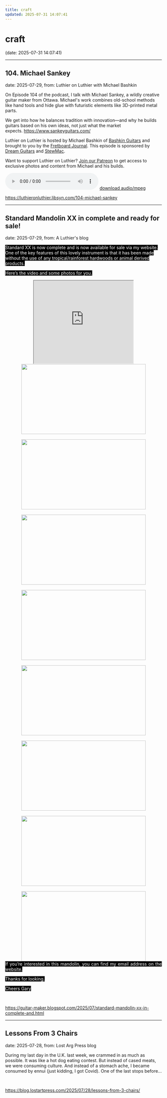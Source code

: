 ```yaml
---
title: craft
updated: 2025-07-31 14:07:41
---
```


# craft

(date: 2025-07-31 14:07:41)

---

## 104. Michael Sankey

date: 2025-07-29, from: Luthier on Luthier with Michael Bashkin

<p>On Episode 104 of the podcast, I talk with Michael Sankey, a wildly creative guitar maker from Ottawa. Michael's work combines old-school methods like hand tools and hide glue with futuristic elements like 3D-printed metal parts.</p> <p>We get into how he balances tradition with innovation—and why he builds guitars based on his own ideas, not just what the market expects. <a id="m_-257812067429426384LPlnk477147" href= "https://www.sankeyguitars.com/" target="_blank" rel="noopener" data-saferedirecturl= "https://www.google.com/url?q=https://www.sankeyguitars.com/&source=gmail&ust=1753901152879000&usg=AOvVaw2Px0O11Wtv-GcaEMRIS1Tn">https://www.sankeyguitars.com/</a></p> <p>Luthier on Luthier is hosted by Michael Bashkin of <a href= "https://www.bashkinguitars.com">Bashkin Guitars</a> and brought to you by the <a href= "https://shop.fretboardjournal.com/products/fretboard-journal-annual-subscription"> Fretboard Journal</a>. This episode is sponsored by <a href= "https://www.dreamguitars.com/">Dream Guitars</a> and <a href= "https://www.stewmac.com/?irclickid=VA-TmuXZ%3AxyPUn0Ut-05ZTupUkHUPAzGE2bmy00&utm_source=3755630&utm_medium=Impact&utm_campaign=3755630&utm_content=Online%20Tracking%20Link_1303370&irgwc=1&partner=Fretboard%20Journal&mpid=3755630&group="> StewMac</a>.</p> <p>Want to support Luthier on Luthier? <a href= "https://www.patreon.com/luthieronluthier">Join our Patreon</a> to get access to exclusive photos and content from Michael and his builds.</p> 

<audio crossorigin="anonymous" controls="controls">
<source type="audio/mpeg" src="https://traffic.libsyn.com/secure/luthieronluthier/LOL104.mp3?dest-id=480616"></source>
</audio> <a href="https://traffic.libsyn.com/secure/luthieronluthier/LOL104.mp3?dest-id=480616" target="_blank">download audio/mpeg</a><br> 

<https://luthieronluthier.libsyn.com/104-michael-sankey>

---

## Standard Mandolin XX in complete and ready for sale!

date: 2025-07-29, from: A Luthier's blog

<p><span style="background-color: black; color: white;">Standard XX is now complete and is now available for sale
via my website. One of the key features of this lovely instrument is that it
has been made without the use of any tropical/rainforest hardwoods or animal
derived products.</span></p>

<p class="MsoNormal"><span style="background-color: black; color: white;">Here’s the video and some photos for you.<o:p></o:p></span></p><p class="MsoNormal"></p><div class="separator" style="clear: both; text-align: center;"><iframe allowfullscreen="" class="BLOG_video_class" height="266" src="https://www.youtube.com/embed/lhdY8srYzrM" width="320" youtube-src-id="lhdY8srYzrM"></iframe></div><div class="separator" style="clear: both; text-align: center;"><a href="https://blogger.googleusercontent.com/img/b/R29vZ2xl/AVvXsEisp0nWNarj1OpId8AnCDYAo0UtLHVZC49yYUuluXRyWt_FhaS3JCo0FqRJfUrnl8xL9FDnbPoB2fFpmZm7iDp7SFc9dGJllHVT1JzG7RIz8Hl7ld-q_RgXebbbGfZyWtb3WGj3rIBOhJvUOd9cr8-J8D9doX9XjIDiTdeYwmAupduPHpzXAUN3/s5000/8.JPG" imageanchor="1" style="margin-left: 1em; margin-right: 1em;"><img border="0" data-original-height="2812" data-original-width="5000" height="225" src="https://blogger.googleusercontent.com/img/b/R29vZ2xl/AVvXsEisp0nWNarj1OpId8AnCDYAo0UtLHVZC49yYUuluXRyWt_FhaS3JCo0FqRJfUrnl8xL9FDnbPoB2fFpmZm7iDp7SFc9dGJllHVT1JzG7RIz8Hl7ld-q_RgXebbbGfZyWtb3WGj3rIBOhJvUOd9cr8-J8D9doX9XjIDiTdeYwmAupduPHpzXAUN3/w400-h225/8.JPG" width="400" /></a></div><br /><div class="separator" style="clear: both; text-align: center;"><a href="https://blogger.googleusercontent.com/img/b/R29vZ2xl/AVvXsEhM6sKs67GgYiOR1zI8FLZoDsjHI56SfAtdW-yqQRtFPtzLDtRPoNQuvOXR9w1xB2YnDJ1nt1siJXAh-UiS5HvSSk-cvWZTQ1pGq8z5UwHauMzuRev0NdCZBYvsvwSs9CYcQTBN6sCW4pVgrlHdV6Vroj0HqIgrNu_hVzGVgWa8chSk6N_ipPsw/s4634/7.JPG" imageanchor="1" style="margin-left: 1em; margin-right: 1em;"><img border="0" data-original-height="2605" data-original-width="4634" height="225" src="https://blogger.googleusercontent.com/img/b/R29vZ2xl/AVvXsEhM6sKs67GgYiOR1zI8FLZoDsjHI56SfAtdW-yqQRtFPtzLDtRPoNQuvOXR9w1xB2YnDJ1nt1siJXAh-UiS5HvSSk-cvWZTQ1pGq8z5UwHauMzuRev0NdCZBYvsvwSs9CYcQTBN6sCW4pVgrlHdV6Vroj0HqIgrNu_hVzGVgWa8chSk6N_ipPsw/w400-h225/7.JPG" width="400" /></a></div><br /><div class="separator" style="clear: both; text-align: center;"><a href="https://blogger.googleusercontent.com/img/b/R29vZ2xl/AVvXsEjo16klFD7_rxkK8F7egHCRVjqVMmt6mkpkK9NhiKtQ63tXyk_kvWUFoMQm8nFw7fzzwSmby3L3LUtv5RiM_4ItuteXTdjKIKhlskTLHfDaNzUG-9SM5f7AUuHx8eBVVH468I6WHtdNXekMDd7qOlvlXKqhSonYGZj4Nx-MXWmDNi_uPqlYy7o3/s4317/6.JPG" imageanchor="1" style="margin-left: 1em; margin-right: 1em;"><img border="0" data-original-height="2431" data-original-width="4317" height="225" src="https://blogger.googleusercontent.com/img/b/R29vZ2xl/AVvXsEjo16klFD7_rxkK8F7egHCRVjqVMmt6mkpkK9NhiKtQ63tXyk_kvWUFoMQm8nFw7fzzwSmby3L3LUtv5RiM_4ItuteXTdjKIKhlskTLHfDaNzUG-9SM5f7AUuHx8eBVVH468I6WHtdNXekMDd7qOlvlXKqhSonYGZj4Nx-MXWmDNi_uPqlYy7o3/w400-h225/6.JPG" width="400" /></a></div><br /><div class="separator" style="clear: both; text-align: center;"><a href="https://blogger.googleusercontent.com/img/b/R29vZ2xl/AVvXsEgp4MN362_3ZF4UMYwysF5wjyvw82hZyWxI5zbNGBEW_zcxYlhq56aXTYG-gWUai_psXkDQ8KKoKlvP7ZhPGdvB9J3Gth3jk40akSfbvmWnRqs2QIQsu2bUrXyIFoxZMztCNM7pNnEPdoJJ0is6k2fpbJIO8tv0gkr3nbWcYYUO7hdaa8IEbKgZ/s4473/5.JPG" imageanchor="1" style="margin-left: 1em; margin-right: 1em;"><img border="0" data-original-height="2522" data-original-width="4473" height="225" src="https://blogger.googleusercontent.com/img/b/R29vZ2xl/AVvXsEgp4MN362_3ZF4UMYwysF5wjyvw82hZyWxI5zbNGBEW_zcxYlhq56aXTYG-gWUai_psXkDQ8KKoKlvP7ZhPGdvB9J3Gth3jk40akSfbvmWnRqs2QIQsu2bUrXyIFoxZMztCNM7pNnEPdoJJ0is6k2fpbJIO8tv0gkr3nbWcYYUO7hdaa8IEbKgZ/w400-h225/5.JPG" width="400" /></a></div><br /><div class="separator" style="clear: both; text-align: center;"><a href="https://blogger.googleusercontent.com/img/b/R29vZ2xl/AVvXsEgM6RBF0wLePiE0O_mBxihjvk-1N3WUy1-FJvIiAGAaBg3jWIjIdBeyzc6MTBkDge0VwNZajFlTl8ZARC6uasCEn5DYpJO3U-stn0LCQrFGZU9UEP_oLYEaOGoBKA81YK8PnyWrviFbiGbm6R61QKLgcE-PGyD1S1FvWqCvsOqe0u8oLbgTCg1v/s3474/4.JPG" imageanchor="1" style="margin-left: 1em; margin-right: 1em;"><img border="0" data-original-height="1956" data-original-width="3474" height="225" src="https://blogger.googleusercontent.com/img/b/R29vZ2xl/AVvXsEgM6RBF0wLePiE0O_mBxihjvk-1N3WUy1-FJvIiAGAaBg3jWIjIdBeyzc6MTBkDge0VwNZajFlTl8ZARC6uasCEn5DYpJO3U-stn0LCQrFGZU9UEP_oLYEaOGoBKA81YK8PnyWrviFbiGbm6R61QKLgcE-PGyD1S1FvWqCvsOqe0u8oLbgTCg1v/w400-h225/4.JPG" width="400" /></a></div><br /><div class="separator" style="clear: both; text-align: center;"><a href="https://blogger.googleusercontent.com/img/b/R29vZ2xl/AVvXsEgQsAXKY0rAPQIGMAu1gYGbsq0rvyW5S_wnMruw63KpPyUgMH26_SUVnsErQ_iyhEwOb_3LcCiIZDD8boUAEU4Vzat8ci18MN5BSfbMZRDdnoVS1oNI6FpT8Igwbysldw6imhUaxf2CerewpxfeP4tnhJfRMfTPmbM8zXuO57uo7n53h0Iv3I7x/s4516/3.JPG" imageanchor="1" style="margin-left: 1em; margin-right: 1em;"><img border="0" data-original-height="2542" data-original-width="4516" height="225" src="https://blogger.googleusercontent.com/img/b/R29vZ2xl/AVvXsEgQsAXKY0rAPQIGMAu1gYGbsq0rvyW5S_wnMruw63KpPyUgMH26_SUVnsErQ_iyhEwOb_3LcCiIZDD8boUAEU4Vzat8ci18MN5BSfbMZRDdnoVS1oNI6FpT8Igwbysldw6imhUaxf2CerewpxfeP4tnhJfRMfTPmbM8zXuO57uo7n53h0Iv3I7x/w400-h225/3.JPG" width="400" /></a></div><br /><div class="separator" style="clear: both; text-align: center;"><a href="https://blogger.googleusercontent.com/img/b/R29vZ2xl/AVvXsEgPYLrMoyiLQDucyfbkDzkqC5vrAlCPkrVi0MOOB7EsXkJY5G8WDuQoTAl9xEYKOPdQ8k7oFRzQC2Xags7ccTdi5_oVjAS_oae9epMtdG3-Qd3UBq8d2aiu4jyYW9VI5H792sWhJK3eih_yOsiCOZKpVSgy1DeAavglvqacNDxLFcwHeX7QJOvN/s4305/2.JPG" imageanchor="1" style="margin-left: 1em; margin-right: 1em;"><img border="0" data-original-height="2423" data-original-width="4305" height="225" src="https://blogger.googleusercontent.com/img/b/R29vZ2xl/AVvXsEgPYLrMoyiLQDucyfbkDzkqC5vrAlCPkrVi0MOOB7EsXkJY5G8WDuQoTAl9xEYKOPdQ8k7oFRzQC2Xags7ccTdi5_oVjAS_oae9epMtdG3-Qd3UBq8d2aiu4jyYW9VI5H792sWhJK3eih_yOsiCOZKpVSgy1DeAavglvqacNDxLFcwHeX7QJOvN/w400-h225/2.JPG" width="400" /></a></div><br /><div class="separator" style="clear: both; text-align: center;"><a href="https://blogger.googleusercontent.com/img/b/R29vZ2xl/AVvXsEjfnaE3ni7t3wBpF_wQ2jw2jH4GlYp2qdSrOOnZQnppWp5vD2LfERL8RbMEWoeD6R4EzMmCuZ4ju37_OmwPImDLwNZDvYxYjnMWRNGfaCBa5Cc_02wsWwM0ttpVlSzXxgxwa8Btb5JCdyyVwoi4AB4b6cd4bdok3EXYfaLzHCkyvVN517UlL_1E/s3895/1.JPG" imageanchor="1" style="margin-left: 1em; margin-right: 1em;"><img border="0" data-original-height="2193" data-original-width="3895" height="225" src="https://blogger.googleusercontent.com/img/b/R29vZ2xl/AVvXsEjfnaE3ni7t3wBpF_wQ2jw2jH4GlYp2qdSrOOnZQnppWp5vD2LfERL8RbMEWoeD6R4EzMmCuZ4ju37_OmwPImDLwNZDvYxYjnMWRNGfaCBa5Cc_02wsWwM0ttpVlSzXxgxwa8Btb5JCdyyVwoi4AB4b6cd4bdok3EXYfaLzHCkyvVN517UlL_1E/w400-h225/1.JPG" width="400" /></a></div><div class="separator" style="clear: both; text-align: justify;"><span style="background-color: black; color: white; text-align: left;">If you’re interested in this mandolin, you can find my email
address on the website.</span></div><p></p>

<p class="MsoNormal" style="text-align: justify;"><span style="background-color: black; color: white;">Thanks for looking.<o:p></o:p></span></p>

<p class="MsoNormal" style="text-align: justify;"><span style="background-color: black; color: white;">Cheers Gary</span><o:p></o:p></p> 

<br> 

<https://guitar-maker.blogspot.com/2025/07/standard-mandolin-xx-in-complete-and.html>

---

## Lessons From 3 Chairs

date: 2025-07-28, from: Lost Arg Press blog

During my last day in the U.K. last week, we crammed in as much as possible. It was like a hot dog eating contest. But instead of cased meats, we were consuming culture. And instead of a stomach ache, I became consumed by ennui (just kidding, I got Covid). One of the last stops before... 

<br> 

<https://blog.lostartpress.com/2025/07/28/lessons-from-3-chairs/>

